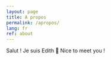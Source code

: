 ```yaml
---
layout: page
title: A propos
permalink: /apropos/
lang: fr
ref: about
---
```

Salut ! Je suis Edith :wave:  Nice to meet you !


